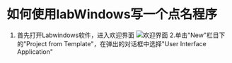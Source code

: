 # 如何使用labWindows写一个点名程序

1.  首先打开Labwindows软件，进入欢迎界面
![欢迎界面](../images/work03/huan.png)
2.单击"New"栏目下的"Project from Template"，在弹出的对话框中选择"User Interface Application"